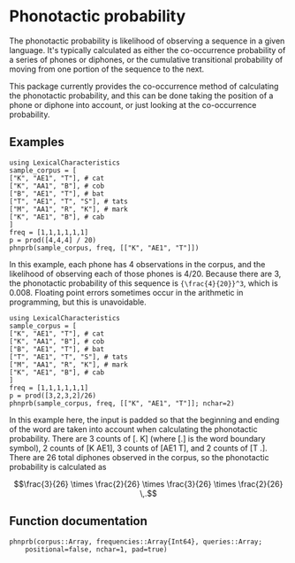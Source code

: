 # Phonotactic probability

The phonotactic probability is likelihood of observing a sequence in a given
language. It's typically calculated as either the co-occurrence probability of
a series of phones or diphones, or the cumulative transitional probability of
moving from one portion of the sequence to the next.

This package currently provides the co-occurrence method of calculating the
phonotactic probability, and this can be done taking the position of a phone or
diphone into account, or just looking at the co-occurrence probability.

## Examples

```@example
using LexicalCharacteristics
sample_corpus = [
["K", "AE1", "T"], # cat
["K", "AA1", "B"], # cob
["B", "AE1", "T"], # bat
["T", "AE1", "T", "S"], # tats
["M", "AA1", "R", "K"], # mark
["K", "AE1", "B"], # cab
]
freq = [1,1,1,1,1,1]
p = prod([4,4,4] / 20)
phnprb(sample_corpus, freq, [["K", "AE1", "T"]])
```

In this example, each phone has 4 observations in the corpus, and the likelihood
of observing each of those phones is 4/20. Because there are 3, the
phonotactic probability of this sequence is ``{\frac{4}{20}}^3``, which is
0.008. Floating point errors sometimes occur in the arithmetic in programming,
but this is unavoidable.

```@example
using LexicalCharacteristics
sample_corpus = [
["K", "AE1", "T"], # cat
["K", "AA1", "B"], # cob
["B", "AE1", "T"], # bat
["T", "AE1", "T", "S"], # tats
["M", "AA1", "R", "K"], # mark
["K", "AE1", "B"], # cab
]
freq = [1,1,1,1,1,1]
p = prod([3,2,3,2]/26)
phnprb(sample_corpus, freq, [["K", "AE1", "T"]]; nchar=2)
```

In this example here, the input is padded so that the beginning and ending of
the word are taken into account when calculating the phonotactic probability.
There are 3 counts of [. K] \(where [.] is the word boundary symbol\), 2 counts
of [K AE1], 3 counts of [AE1 T], and 2 counts of [T .]. There are 26 total
diphones observed in the corpus, so the phonotactic probability is calculated
as

```math
\frac{3}{26} \times \frac{2}{26} \times \frac{3}{26} \times \frac{2}{26} \,.
```

## Function documentation

```@docs
phnprb(corpus::Array, frequencies::Array{Int64}, queries::Array;
    positional=false, nchar=1, pad=true)
```
